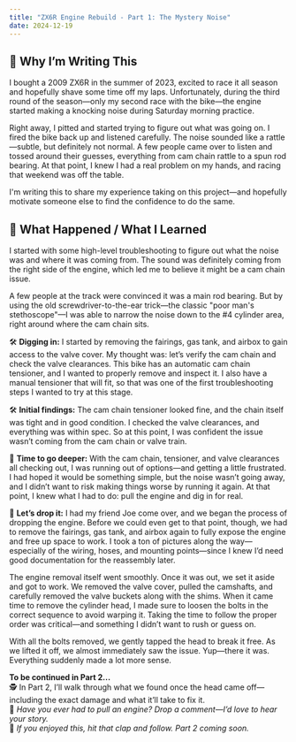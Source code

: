 ```yaml
---
title: "ZX6R Engine Rebuild - Part 1: The Mystery Noise"
date: 2024-12-19
---
```


## 🧠 Why I’m Writing This

I bought a 2009 ZX6R in the summer of 2023, excited to race it all season and hopefully shave some time off my laps. Unfortunately, during the third round of the season—only my second race with the bike—the engine started making a knocking noise during Saturday morning practice.

Right away, I pitted and started trying to figure out what was going on. I fired the bike back up and listened carefully. The noise sounded like a rattle—subtle, but definitely not normal. A few people came over to listen and tossed around their guesses, everything from cam chain rattle to a spun rod bearing. At that point, I knew I had a real problem on my hands, and racing that weekend was off the table.

I'm writing this to share my experience taking on this project—and hopefully motivate someone else to find the confidence to do the same.

## 💬 What Happened / What I Learned

I started with some high-level troubleshooting to figure out what the noise was and where it was coming from. The sound was definitely coming from the right side of the engine, which led me to believe it might be a cam chain issue.

A few people at the track were convinced it was a main rod bearing. But by using the old screwdriver-to-the-ear trick—the classic "poor man's stethoscope"—I was able to narrow the noise down to the #4 cylinder area, right around where the cam chain sits.

🛠️ **Digging in:** I started by removing the fairings, gas tank, and airbox to gain access to the valve cover. My thought was: let’s verify the cam chain and check the valve clearances. This bike has an automatic cam chain tensioner, and I wanted to properly remove and inspect it. I also have a manual tensioner that will fit, so that was one of the first troubleshooting steps I wanted to try at this stage.

🛠️ **Initial findings:** The cam chain tensioner looked fine, and the chain itself was tight and in good condition. I checked the valve clearances, and everything was within spec. So at this point, I was confident the issue wasn’t coming from the cam chain or valve train.

🔧 **Time to go deeper:** With the cam chain, tensioner, and valve clearances all checking out, I was running out of options—and getting a little frustrated. I had hoped it would be something simple, but the noise wasn’t going away, and I didn’t want to risk making things worse by running it again. At that point, I knew what I had to do: pull the engine and dig in for real.

🧰 **Let’s drop it:** I had my friend Joe come over, and we began the process of dropping the engine. Before we could even get to that point, though, we had to remove the fairings, gas tank, and airbox again to fully expose the engine and free up space to work. I took a ton of pictures along the way—especially of the wiring, hoses, and mounting points—since I knew I’d need good documentation for the reassembly later.

The engine removal itself went smoothly. Once it was out, we set it aside and got to work. We removed the valve cover, pulled the camshafts, and carefully removed the valve buckets along with the shims. When it came time to remove the cylinder head, I made sure to loosen the bolts in the correct sequence to avoid warping it. Taking the time to follow the proper order was critical—and something I didn’t want to rush or guess on.

With all the bolts removed, we gently tapped the head to break it free. As we lifted it off, we almost immediately saw the issue. Yup—there it was. Everything suddenly made a lot more sense.

**To be continued in Part 2...**  
🕵️ In Part 2, I’ll walk through what we found once the head came off—including the exact damage and what it’ll take to fix it.  
💬 _Have you ever had to pull an engine? Drop a comment—I’d love to hear your story._  
👏 _If you enjoyed this, hit that clap and follow. Part 2 coming soon._
